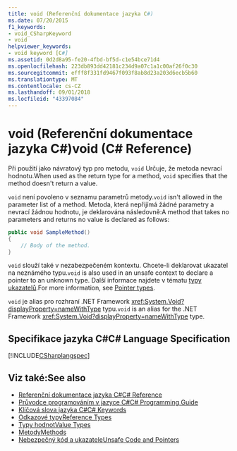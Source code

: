 ```yaml
---
title: void (Referenční dokumentace jazyka C#)
ms.date: 07/20/2015
f1_keywords:
- void_CSharpKeyword
- void
helpviewer_keywords:
- void keyword [C#]
ms.assetid: 0d2d8a95-fe20-4fbd-bf5d-c1e54bce71d4
ms.openlocfilehash: 223db893dd42181c234d9a07c1a1c00af26f0c30
ms.sourcegitcommit: efff8f331fd9467f093f8ab8d23a203d6ecb5b60
ms.translationtype: MT
ms.contentlocale: cs-CZ
ms.lasthandoff: 09/01/2018
ms.locfileid: "43397084"
---
```

# <a name="void-c-reference"></a><span data-ttu-id="3336e-102">void (Referenční dokumentace jazyka C#)</span><span class="sxs-lookup"><span data-stu-id="3336e-102">void (C# Reference)</span></span>
<span data-ttu-id="3336e-103">Při použití jako návratový typ pro metodu, `void` Určuje, že metoda nevrací hodnotu.</span><span class="sxs-lookup"><span data-stu-id="3336e-103">When used as the return type for a method, `void` specifies that the method doesn't return a value.</span></span>

<span data-ttu-id="3336e-104">`void` není povoleno v seznamu parametrů metody.</span><span class="sxs-lookup"><span data-stu-id="3336e-104">`void` isn't allowed in the parameter list of a method.</span></span> <span data-ttu-id="3336e-105">Metoda, která nepřijímá žádné parametry a nevrací žádnou hodnotu, je deklarována následovně:</span><span class="sxs-lookup"><span data-stu-id="3336e-105">A method that takes no parameters and returns no value is declared as follows:</span></span>

```csharp
public void SampleMethod()
{
    // Body of the method.
}
```

<span data-ttu-id="3336e-106">`void` slouží také v nezabezpečeném kontextu. Chcete-li deklarovat ukazatel na neznámého typu.</span><span class="sxs-lookup"><span data-stu-id="3336e-106">`void` is also used in an unsafe context to declare a pointer to an unknown type.</span></span> <span data-ttu-id="3336e-107">Další informace najdete v tématu [typy ukazatelů](../../../csharp/programming-guide/unsafe-code-pointers/pointer-types.md).</span><span class="sxs-lookup"><span data-stu-id="3336e-107">For more information, see [Pointer types](../../../csharp/programming-guide/unsafe-code-pointers/pointer-types.md).</span></span>

<span data-ttu-id="3336e-108">`void` je alias pro rozhraní .NET Framework <xref:System.Void?displayProperty=nameWithType> typu.</span><span class="sxs-lookup"><span data-stu-id="3336e-108">`void` is an alias for the .NET Framework <xref:System.Void?displayProperty=nameWithType> type.</span></span>

## <a name="c-language-specification"></a><span data-ttu-id="3336e-109">Specifikace jazyka C#</span><span class="sxs-lookup"><span data-stu-id="3336e-109">C# Language Specification</span></span>
 [!INCLUDE[CSharplangspec](~/includes/csharplangspec-md.md)]

## <a name="see-also"></a><span data-ttu-id="3336e-110">Viz také:</span><span class="sxs-lookup"><span data-stu-id="3336e-110">See also</span></span>

- [<span data-ttu-id="3336e-111">Referenční dokumentace jazyka C#</span><span class="sxs-lookup"><span data-stu-id="3336e-111">C# Reference</span></span>](../../../csharp/language-reference/index.md)  
- [<span data-ttu-id="3336e-112">Průvodce programováním v jazyce C#</span><span class="sxs-lookup"><span data-stu-id="3336e-112">C# Programming Guide</span></span>](../../../csharp/programming-guide/index.md)  
- [<span data-ttu-id="3336e-113">Klíčová slova jazyka C#</span><span class="sxs-lookup"><span data-stu-id="3336e-113">C# Keywords</span></span>](../../../csharp/language-reference/keywords/index.md)  
- [<span data-ttu-id="3336e-114">Odkazové typy</span><span class="sxs-lookup"><span data-stu-id="3336e-114">Reference Types</span></span>](../../../csharp/language-reference/keywords/reference-types.md)  
- [<span data-ttu-id="3336e-115">Typy hodnot</span><span class="sxs-lookup"><span data-stu-id="3336e-115">Value Types</span></span>](../../../csharp/language-reference/keywords/value-types.md)  
- [<span data-ttu-id="3336e-116">Metody</span><span class="sxs-lookup"><span data-stu-id="3336e-116">Methods</span></span>](../../../csharp/programming-guide/classes-and-structs/methods.md)  
- [<span data-ttu-id="3336e-117">Nebezpečný kód a ukazatele</span><span class="sxs-lookup"><span data-stu-id="3336e-117">Unsafe Code and Pointers</span></span>](../../../csharp/programming-guide/unsafe-code-pointers/index.md)

